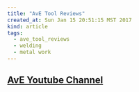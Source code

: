 ```yaml
---
title: "AvE Tool Reviews"
created_at: Sun Jan 15 20:51:15 MST 2017
kind: article
tags:
  - ave_tool_reviews
  - welding
  - metal work
---
```


<h2>
  <a href="https://www.youtube.com/user/arduinoversusevil/featured" target="_blank">AvE Youtube Channel</a>
</h2>

<!--
html boilerplate
<a href="" target="_blank"></a>
<a name=""></a>
<img src="" width="400px">
<ul>
  <li></li>
</ul>
<pre>
</pre>
<pre><code>
</code></pre>
<math xmlns='http://www.w3.org/1998/Math/MathML' display='block'>
</math>
-->

